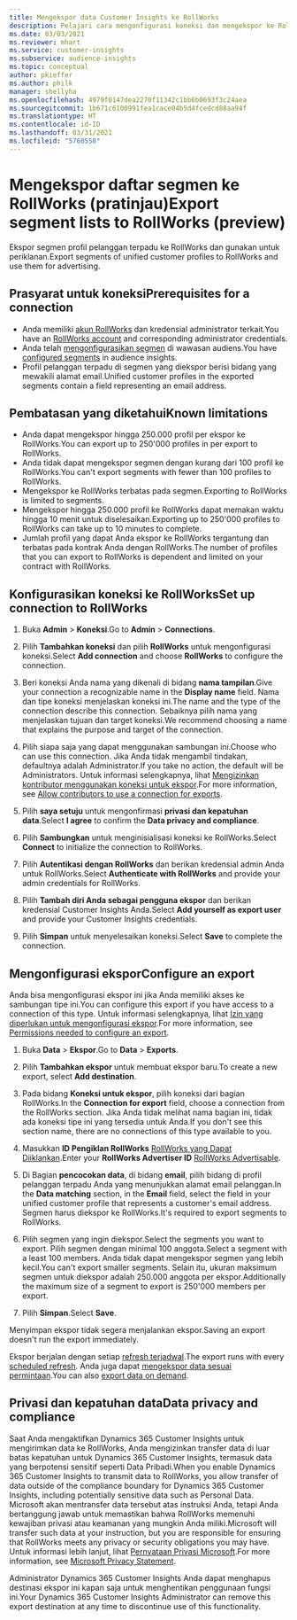```yaml
---
title: Mengekspor data Customer Insights ke RollWorks
description: Pelajari cara mengonfigurasi koneksi dan mengekspor ke RollWorks.
ms.date: 03/03/2021
ms.reviewer: mhart
ms.service: customer-insights
ms.subservice: audience-insights
ms.topic: conceptual
author: pkieffer
ms.author: philk
manager: shellyha
ms.openlocfilehash: 4979f0147dea2270f11342c1bb6b0693f3c24aea
ms.sourcegitcommit: 1b671c6100991fea1cace04b5d4fcedcd88aa94f
ms.translationtype: HT
ms.contentlocale: id-ID
ms.lasthandoff: 03/31/2021
ms.locfileid: "5760558"
---
```

# <a name="export-segment-lists-to-rollworks-preview"></a><span data-ttu-id="d25ca-103">Mengekspor daftar segmen ke RollWorks (pratinjau)</span><span class="sxs-lookup"><span data-stu-id="d25ca-103">Export segment lists to RollWorks (preview)</span></span>

<span data-ttu-id="d25ca-104">Ekspor segmen profil pelanggan terpadu ke RollWorks dan gunakan untuk periklanan.</span><span class="sxs-lookup"><span data-stu-id="d25ca-104">Export segments of unified customer profiles to RollWorks and use them for advertising.</span></span> 

## <a name="prerequisites-for-a-connection"></a><span data-ttu-id="d25ca-105">Prasyarat untuk koneksi</span><span class="sxs-lookup"><span data-stu-id="d25ca-105">Prerequisites for a connection</span></span>

-   <span data-ttu-id="d25ca-106">Anda memiliki [akun RollWorks](https://www.rollworks.com/) dan kredensial administrator terkait.</span><span class="sxs-lookup"><span data-stu-id="d25ca-106">You have an [RollWorks account](https://www.rollworks.com/) and corresponding administrator credentials.</span></span>
-   <span data-ttu-id="d25ca-107">Anda telah [mengonfigurasikan segmen](segments.md) di wawasan audiens.</span><span class="sxs-lookup"><span data-stu-id="d25ca-107">You have [configured segments](segments.md) in audience insights.</span></span>
-   <span data-ttu-id="d25ca-108">Profil pelanggan terpadu di segmen yang diekspor berisi bidang yang mewakili alamat email.</span><span class="sxs-lookup"><span data-stu-id="d25ca-108">Unified customer profiles in the exported segments contain a field representing an email address.</span></span>

## <a name="known-limitations"></a><span data-ttu-id="d25ca-109">Pembatasan yang diketahui</span><span class="sxs-lookup"><span data-stu-id="d25ca-109">Known limitations</span></span>

- <span data-ttu-id="d25ca-110">Anda dapat mengekspor hingga 250.000 profil per ekspor ke RollWorks.</span><span class="sxs-lookup"><span data-stu-id="d25ca-110">You can export up to 250'000 profiles in per export to RollWorks.</span></span>
- <span data-ttu-id="d25ca-111">Anda tidak dapat mengekspor segmen dengan kurang dari 100 profil ke RollWorks.</span><span class="sxs-lookup"><span data-stu-id="d25ca-111">You can't export segments with fewer than 100 profiles to RollWorks.</span></span> 
- <span data-ttu-id="d25ca-112">Mengekspor ke RollWorks terbatas pada segmen.</span><span class="sxs-lookup"><span data-stu-id="d25ca-112">Exporting to RollWorks is limited to segments.</span></span>
- <span data-ttu-id="d25ca-113">Mengekspor hingga 250.000 profil ke RollWorks dapat memakan waktu hingga 10 menit untuk diselesaikan.</span><span class="sxs-lookup"><span data-stu-id="d25ca-113">Exporting up to 250'000 profiles to RollWorks can take up to 10 minutes to complete.</span></span> 
- <span data-ttu-id="d25ca-114">Jumlah profil yang dapat Anda ekspor ke RollWorks tergantung dan terbatas pada kontrak Anda dengan RollWorks.</span><span class="sxs-lookup"><span data-stu-id="d25ca-114">The number of profiles that you can export to RollWorks is dependent and limited on your contract with RollWorks.</span></span>

## <a name="set-up-connection-to-rollworks"></a><span data-ttu-id="d25ca-115">Konfigurasikan koneksi ke RollWorks</span><span class="sxs-lookup"><span data-stu-id="d25ca-115">Set up connection to RollWorks</span></span>

1. <span data-ttu-id="d25ca-116">Buka **Admin** > **Koneksi**.</span><span class="sxs-lookup"><span data-stu-id="d25ca-116">Go to **Admin** > **Connections**.</span></span>

1. <span data-ttu-id="d25ca-117">Pilih **Tambahkan koneksi** dan pilih **RollWorks** untuk mengonfigurasi koneksi.</span><span class="sxs-lookup"><span data-stu-id="d25ca-117">Select **Add connection** and choose **RollWorks** to configure the connection.</span></span>

1. <span data-ttu-id="d25ca-118">Beri koneksi Anda nama yang dikenali di bidang **nama tampilan**.</span><span class="sxs-lookup"><span data-stu-id="d25ca-118">Give your connection a recognizable name in the **Display name** field.</span></span> <span data-ttu-id="d25ca-119">Nama dan tipe koneksi menjelaskan koneksi ini.</span><span class="sxs-lookup"><span data-stu-id="d25ca-119">The name and the type of the connection describe this connection.</span></span> <span data-ttu-id="d25ca-120">Sebaiknya pilih nama yang menjelaskan tujuan dan target koneksi.</span><span class="sxs-lookup"><span data-stu-id="d25ca-120">We recommend choosing a name that explains the purpose and target of the connection.</span></span>

1. <span data-ttu-id="d25ca-121">Pilih siapa saja yang dapat menggunakan sambungan ini.</span><span class="sxs-lookup"><span data-stu-id="d25ca-121">Choose who can use this connection.</span></span> <span data-ttu-id="d25ca-122">Jika Anda tidak mengambil tindakan, defaultnya adalah Administrator.</span><span class="sxs-lookup"><span data-stu-id="d25ca-122">If you take no action, the default will be Administrators.</span></span> <span data-ttu-id="d25ca-123">Untuk informasi selengkapnya, lihat [Mengizinkan kontributor menggunakan koneksi untuk ekspor](connections.md#allow-contributors-to-use-a-connection-for-exports).</span><span class="sxs-lookup"><span data-stu-id="d25ca-123">For more information, see [Allow contributors to use a connection for exports](connections.md#allow-contributors-to-use-a-connection-for-exports).</span></span>

1. <span data-ttu-id="d25ca-124">Pilih **saya setuju** untuk mengonfirmasi **privasi dan kepatuhan data**.</span><span class="sxs-lookup"><span data-stu-id="d25ca-124">Select **I agree** to confirm the **Data privacy and compliance**.</span></span>

1. <span data-ttu-id="d25ca-125">Pilih **Sambungkan** untuk menginisialisasi koneksi ke RollWorks.</span><span class="sxs-lookup"><span data-stu-id="d25ca-125">Select **Connect** to initialize the connection to RollWorks.</span></span>

1. <span data-ttu-id="d25ca-126">Pilih **Autentikasi dengan RollWorks** dan berikan kredensial admin Anda untuk RollWorks.</span><span class="sxs-lookup"><span data-stu-id="d25ca-126">Select **Authenticate with RollWorks** and provide your admin credentials for RollWorks.</span></span>

1. <span data-ttu-id="d25ca-127">Pilih **Tambah diri Anda sebagai pengguna ekspor** dan berikan kredensial Customer Insights Anda.</span><span class="sxs-lookup"><span data-stu-id="d25ca-127">Select **Add yourself as export user** and provide your Customer Insights credentials.</span></span>

1. <span data-ttu-id="d25ca-128">Pilih **Simpan** untuk menyelesaikan koneksi.</span><span class="sxs-lookup"><span data-stu-id="d25ca-128">Select **Save** to complete the connection.</span></span>

## <a name="configure-an-export"></a><span data-ttu-id="d25ca-129">Mengonfigurasi ekspor</span><span class="sxs-lookup"><span data-stu-id="d25ca-129">Configure an export</span></span>

<span data-ttu-id="d25ca-130">Anda bisa mengonfigurasi ekspor ini jika Anda memiliki akses ke sambungan tipe ini.</span><span class="sxs-lookup"><span data-stu-id="d25ca-130">You can configure this export if you have access to a connection of this type.</span></span> <span data-ttu-id="d25ca-131">Untuk informasi selengkapnya, lihat [Izin yang diperlukan untuk mengonfigurasi ekspor](export-destinations.md#set-up-a-new-export).</span><span class="sxs-lookup"><span data-stu-id="d25ca-131">For more information, see [Permissions needed to configure an export](export-destinations.md#set-up-a-new-export).</span></span>

1. <span data-ttu-id="d25ca-132">Buka **Data** > **Ekspor**.</span><span class="sxs-lookup"><span data-stu-id="d25ca-132">Go to **Data** > **Exports**.</span></span>

1. <span data-ttu-id="d25ca-133">Pilih **Tambahkan ekspor** untuk membuat ekspor baru.</span><span class="sxs-lookup"><span data-stu-id="d25ca-133">To create a new export, select **Add destination**.</span></span>

1. <span data-ttu-id="d25ca-134">Pada bidang **Koneksi untuk ekspor**, pilih koneksi dari bagian RollWorks.</span><span class="sxs-lookup"><span data-stu-id="d25ca-134">In the **Connection for export** field, choose a connection from the RollWorks section.</span></span> <span data-ttu-id="d25ca-135">Jika Anda tidak melihat nama bagian ini, tidak ada koneksi tipe ini yang tersedia untuk Anda.</span><span class="sxs-lookup"><span data-stu-id="d25ca-135">If you don't see this section name, there are no connections of this type available to you.</span></span>

1. <span data-ttu-id="d25ca-136">Masukkan **ID Pengiklan RollWorks** [RollWorks yang Dapat Diiklankan](https://help.adroll.com/hc/articles/212011838-Advertiser-Profiles).</span><span class="sxs-lookup"><span data-stu-id="d25ca-136">Enter your **RollWorks Advertiser ID** [RollWorks Advertisable](https://help.adroll.com/hc/articles/212011838-Advertiser-Profiles).</span></span>

3. <span data-ttu-id="d25ca-137">Di Bagian **pencocokan data**, di bidang **email**, pilih bidang di profil pelanggan terpadu Anda yang menunjukkan alamat email pelanggan.</span><span class="sxs-lookup"><span data-stu-id="d25ca-137">In the **Data matching** section, in the **Email** field, select the field in your unified customer profile that represents a customer's email address.</span></span> <span data-ttu-id="d25ca-138">Segmen harus diekspor ke RollWorks.</span><span class="sxs-lookup"><span data-stu-id="d25ca-138">It's required to export segments to RollWorks.</span></span>

1. <span data-ttu-id="d25ca-139">Pilih segmen yang ingin diekspor.</span><span class="sxs-lookup"><span data-stu-id="d25ca-139">Select the segments you want to export.</span></span> <span data-ttu-id="d25ca-140">Pilih segmen dengan minimal 100 anggota.</span><span class="sxs-lookup"><span data-stu-id="d25ca-140">Select a segment with a least 100 members.</span></span> <span data-ttu-id="d25ca-141">Anda tidak dapat mengekspor segmen yang lebih kecil.</span><span class="sxs-lookup"><span data-stu-id="d25ca-141">You can't export smaller segments.</span></span> <span data-ttu-id="d25ca-142">Selain itu, ukuran maksimum segmen untuk diekspor adalah 250.000 anggota per ekspor.</span><span class="sxs-lookup"><span data-stu-id="d25ca-142">Additionally the maximum size of a segment to export is 250'000 members per export.</span></span> 

1. <span data-ttu-id="d25ca-143">Pilih **Simpan**.</span><span class="sxs-lookup"><span data-stu-id="d25ca-143">Select **Save**.</span></span>

<span data-ttu-id="d25ca-144">Menyimpan ekspor tidak segera menjalankan ekspor.</span><span class="sxs-lookup"><span data-stu-id="d25ca-144">Saving an export doesn't run the export immediately.</span></span>

<span data-ttu-id="d25ca-145">Ekspor berjalan dengan setiap [refresh terjadwal](system.md#schedule-tab).</span><span class="sxs-lookup"><span data-stu-id="d25ca-145">The export runs with every [scheduled refresh](system.md#schedule-tab).</span></span> <span data-ttu-id="d25ca-146">Anda juga dapat [mengekspor data sesuai permintaan](export-destinations.md#run-exports-on-demand).</span><span class="sxs-lookup"><span data-stu-id="d25ca-146">You can also [export data on demand](export-destinations.md#run-exports-on-demand).</span></span> 


## <a name="data-privacy-and-compliance"></a><span data-ttu-id="d25ca-147">Privasi dan kepatuhan data</span><span class="sxs-lookup"><span data-stu-id="d25ca-147">Data privacy and compliance</span></span>

<span data-ttu-id="d25ca-148">Saat Anda mengaktifkan Dynamics 365 Customer Insights untuk mengirimkan data ke RollWorks, Anda mengizinkan transfer data di luar batas kepatuhan untuk Dynamics 365 Customer Insights, termasuk data yang berpotensi sensitif seperti Data Pribadi.</span><span class="sxs-lookup"><span data-stu-id="d25ca-148">When you enable Dynamics 365 Customer Insights to transmit data to RollWorks, you allow transfer of data outside of the compliance boundary for Dynamics 365 Customer Insights, including potentially sensitive data such as Personal Data.</span></span> <span data-ttu-id="d25ca-149">Microsoft akan mentransfer data tersebut atas instruksi Anda, tetapi Anda bertanggung jawab untuk memastikan bahwa RollWorks memenuhi kewajiban privasi atau keamanan yang mungkin Anda miliki.</span><span class="sxs-lookup"><span data-stu-id="d25ca-149">Microsoft will transfer such data at your instruction, but you are responsible for ensuring that RollWorks meets any privacy or security obligations you may have.</span></span> <span data-ttu-id="d25ca-150">Untuk informasi lebih lanjut, lihat [Pernyataan Privasi Microsoft](https://go.microsoft.com/fwlink/?linkid=396732).</span><span class="sxs-lookup"><span data-stu-id="d25ca-150">For more information, see [Microsoft Privacy Statement](https://go.microsoft.com/fwlink/?linkid=396732).</span></span>

<span data-ttu-id="d25ca-151">Administrator Dynamics 365 Customer Insights Anda dapat menghapus destinasi ekspor ini kapan saja untuk menghentikan penggunaan fungsi ini.</span><span class="sxs-lookup"><span data-stu-id="d25ca-151">Your Dynamics 365 Customer Insights Administrator can remove this export destination at any time to discontinue use of this functionality.</span></span>
